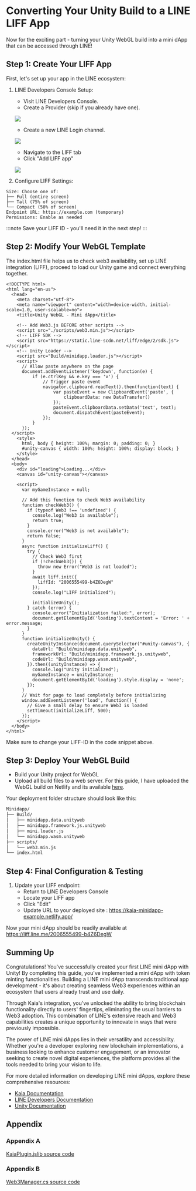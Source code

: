 # Converting Your Unity Build to a LINE LIFF App

Now for the exciting part - turning your Unity WebGL build into a mini dApp that can be accessed through LINE! 

## Step 1: Create Your LIFF App <a id="create-liff-app"></a> 

First, let's set up your app in the LINE ecosystem:

1. LINE Developers Console Setup:
    * Visit LINE Developers Console.
    * Create a Provider (skip if you already have one).

    ![](/img/minidapps/unity-minidapp/create-provider-lc.png)

    * Create a new LINE Login channel.

    ![](/img/minidapps/unity-minidapp/line-login-lc.png)

    * Navigate to the LIFF tab
    * Click "Add LIFF app"

    ![](/img/minidapps/unity-minidapp/line-liff-add.png)

2. Configure LIFF Settings:

```code
Size: Choose one of:
├── Full (entire screen)
├── Tall (75% of screen)
└── Compact (50% of screen)
Endpoint URL: https://example.com (temporary)
Permissions: Enable as needed
```

:::note
Save your LIFF ID - you'll need it in the next step! 
:::


## Step 2: Modify Your WebGL Template <a id="modify-webgl-template"></a>

The index.html file helps us to check web3 availability, set up LINE integration (LIFF), proceed to load our Unity game and connect everything together.

```code
<!DOCTYPE html>
<html lang="en-us">
  <head>
    <meta charset="utf-8">
    <meta name="viewport" content="width=device-width, initial-scale=1.0, user-scalable=no">
    <title>Unity WebGL - Mini dApp</title>
    
    <!-- Add Web3.js BEFORE other scripts -->
    <script src="./scripts/web3.min.js"></script>
    <!-- LIFF SDK -->
    <script src="https://static.line-scdn.net/liff/edge/2/sdk.js"></script>
    <!-- Unity Loader -->
    <script src="Build/minidapp.loader.js"></script>
    <script>
      // Allow paste anywhere on the page
      document.addEventListener('keydown', function(e) {
          if (e.ctrlKey && e.key === 'v') {
              // Trigger paste event
              navigator.clipboard.readText().then(function(text) {
                  var pasteEvent = new ClipboardEvent('paste', {
                      clipboardData: new DataTransfer()
                  });
                  pasteEvent.clipboardData.setData('text', text);
                  document.dispatchEvent(pasteEvent);
              });
          }
      });
  </script>
    <style>
      html, body { height: 100%; margin: 0; padding: 0; }
      #unity-canvas { width: 100%; height: 100%; display: block; }
    </style>
  </head>
  <body>
    <div id="loading">Loading...</div>
    <canvas id="unity-canvas"></canvas>
    
    <script>
      var myGameInstance = null;
      
      // Add this function to check Web3 availability
      function checkWeb3() {
        if (typeof Web3 !== 'undefined') {
          console.log("Web3 is available");
          return true;
        }
        console.error("Web3 is not available");
        return false;
      }
      async function initializeLiff() {
        try {
          // Check Web3 first
          if (!checkWeb3()) {
            throw new Error("Web3 is not loaded");
          }
          await liff.init({
            liffId: "2006555499-b4Z6DegW"
          });
          console.log("LIFF initialized");
          
          initializeUnity();
        } catch (error) {
          console.error("Initialization failed:", error);
          document.getElementById('loading').textContent = 'Error: ' + error.message;
        }
      }
      function initializeUnity() {
        createUnityInstance(document.querySelector("#unity-canvas"), {
          dataUrl: "Build/minidapp.data.unityweb",
          frameworkUrl: "Build/minidapp.framework.js.unityweb",
          codeUrl: "Build/minidapp.wasm.unityweb",
        }).then((unityInstance) => {
          console.log("Unity initialized");
          myGameInstance = unityInstance;
          document.getElementById('loading').style.display = 'none';
        });
      }
      // Wait for page to load completely before initializing
      window.addEventListener('load', function() {
        // Give a small delay to ensure Web3 is loaded
        setTimeout(initializeLiff, 500);
      });
    </script>
  </body>
</html>

```

Make sure to change your LIFF-ID in the code snippet above. 

## Step 3: Deploy Your WebGL Build <a id="step3-deploy-webgl-build"></a>

* Build your Unity project for WebGL
* Upload all build files to a web server. For this guide, I have uploaded the WebGL build on Netlify and its available [here](https://kaia-minidapp-example.netlify.app/).

Your deployment folder structure should look like this:

```bash
Minidapp/
├── Build/
│   ├── minidapp.data.unityweb
│   ├── minidapp.framework.js.unityweb
│   ├── mini.loader.js
│   └── minidapp.wasm.unityweb
├── scripts/
│   └── web3.min.js
└── index.html
```

## Step 4: Final Configuration & Testing <a id="step4-final-config-testing"></a>

1. Update your LIFF endpoint:
    * Return to LINE Developers Console
    * Locate your LIFF app
    * Click "Edit"
    * Update URL to your deployed site : https://kaia-minidapp-example.netlify.app/
    
Now your mini dApp should be readily available at https://liff.line.me/2006555499-b4Z6DegW   


## Summing Up <a id="summing-up"></a>

Congratulations! You've successfully created your first LINE mini dApp with Unity! By completing this guide, you've implemented a mini dApp with token minting functionalities. Building a LINE mini dApp transcends traditional app development - it's about creating seamless Web3 experiences within an ecosystem that users already trust and use daily. 

Through Kaia's integration, you've unlocked the ability to bring blockchain functionality directly to users' fingertips, eliminating the usual barriers to Web3 adoption. This combination of LINE's extensive reach and Web3 capabilities creates a unique opportunity to innovate in ways that were previously impossible.

The power of LINE mini dApps lies in their versatility and accessibility. Whether you're a developer exploring new blockchain implementations, a business looking to enhance customer engagement, or an innovator seeking to create novel digital experiences, the platform provides all the tools needed to bring your vision to life. 

For more detailed information on developing LINE mini dApps, explore these comprehensive resources:

* [Kaia Documentation](https://docs.kaia.io/)
* [LINE Developers Documentation](https://developers.line.biz/en/docs/line-mini-app/)
* [Unity Documentation](https://docs.unity.com/)


## Appendix <a id="appendix"></a>

### Appendix A <a id="appendix-a"></a>
[KaiaPlugin.jslib source code](https://gist.github.com/ayo-klaytn/2aad97e1e263b00f5403177a7ad1fff1#file-kaiaplugin-jslib)

### Appendix B <a id="appendix-b"></a>
[Web3Manager.cs source code](https://gist.github.com/ayo-klaytn/2aad97e1e263b00f5403177a7ad1fff1#file-web3manager-cs)


